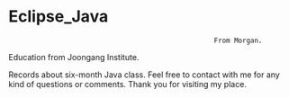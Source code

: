 # Eclipse_Java
                                                       From Morgan.


Education from Joongang Institute.

Records about six-month Java class.
Feel free to contact with me for any kind of questions or comments.
Thank you for visiting my place.
